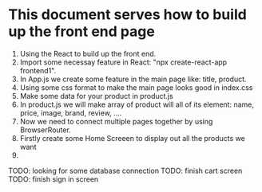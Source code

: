 # This document serves how to build up the front end page
1. Using the React to build up the front end.
2. Import some necessay feature in React: "npx create-react-app frontend1".
3. In App.js we create some feature in the main page like: title, product.
4. Using some css format to make the main page looks good in index.css
5. Make some data for your product in product.js
6. In product.js we will make array of product will all of its element: name, price, image, brand, review, ....
7. Now we need to connect multiple pages together by using BrowserRouter.
8. Firstly create some Home Screeen to display out all the products we want
9. 
TODO: looking for some database connection
TODO: finish cart screen
TODO: finish sign in screen
